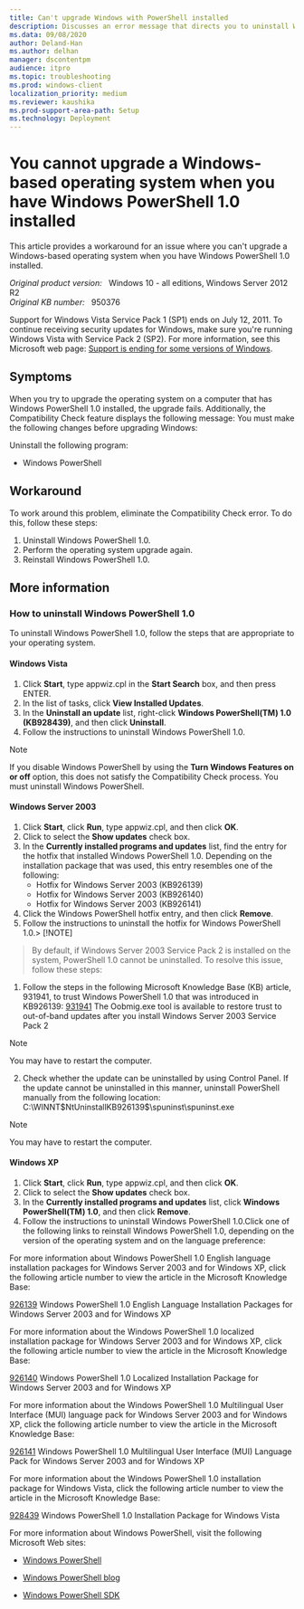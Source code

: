 ```yaml
---
title: Can't upgrade Windows with PowerShell installed
description: Discusses an error message that directs you to uninstall Windows PowerShell 1.0 before you upgrade a Windows-based operating system. A workaround is provided.
ms.data: 09/08/2020
author: Deland-Han
ms.author: delhan
manager: dscontentpm
audience: itpro
ms.topic: troubleshooting
ms.prod: windows-client
localization_priority: medium
ms.reviewer: kaushika
ms.prod-support-area-path: Setup
ms.technology: Deployment
---
```

# You cannot upgrade a Windows-based operating system when you have Windows PowerShell 1.0 installed

This article provides a workaround for an issue where you can't upgrade a Windows-based operating system when you have Windows PowerShell 1.0 installed.

_Original product version:_ &nbsp; Windows 10 - all editions, Windows Server 2012 R2  
_Original KB number:_ &nbsp; 950376

Support for Windows Vista Service Pack 1 (SP1) ends on July 12, 2011. To continue receiving security updates for Windows, make sure you're running Windows Vista with Service Pack 2 (SP2). For more information, see this Microsoft web page: [Support is ending for some versions of Windows](https://windows.microsoft.com/windows/help/end-support-windows-xp-sp2-windows-vista-without-service-packs).

## Symptoms

When you try to upgrade the operating system on a computer that has Windows PowerShell 1.0 installed, the upgrade fails. Additionally, the Compatibility Check feature displays the following message: You must make the following changes before upgrading Windows:

Uninstall the following program:


- Windows PowerShell

## Workaround

To work around this problem, eliminate the Compatibility Check error. To do this, follow these steps:


1. Uninstall Windows PowerShell 1.0.
2. Perform the operating system upgrade again.
3. Reinstall Windows PowerShell 1.0.

## More information

### How to uninstall Windows PowerShell 1.0

To uninstall Windows PowerShell 1.0, follow the steps that are appropriate to your operating system.

#### Windows Vista


1. Click **Start**, type appwiz.cpl in the **Start Search** box, and then press ENTER.
2. In the list of tasks, click **View Installed Updates**.
3. In the **Uninstall an update** list, right-click **Windows PowerShell(TM) 1.0 (KB928439)**, and then click **Uninstall**.
4. Follow the instructions to uninstall Windows PowerShell 1.0.

> [!NOTE]
> If you disable Windows PowerShell by using the **Turn Windows Features on or off** option, this does not satisfy the Compatibility Check process. You must uninstall Windows PowerShell.

#### Windows Server 2003


1. Click **Start**, click **Run**, type appwiz.cpl, and then click **OK**.
2. Click to select the **Show updates** check box.
3. In the **Currently installed programs and updates** list, find the entry for the hotfix that installed Windows PowerShell 1.0. Depending on the installation package that was used, this entry resembles one of the following:
   - Hotfix for Windows Server 2003 (KB926139)
   - Hotfix for Windows Server 2003 (KB926140)
   - Hotfix for Windows Server 2003 (KB926141)
4. Click the Windows PowerShell hotfix entry, and then click **Remove**.
5. Follow the instructions to uninstall the hotfix for Windows PowerShell 1.0.> [!NOTE]
> By default, if Windows Server 2003 Service Pack 2 is installed on the system, PowerShell 1.0 cannot be uninstalled. To resolve this issue, follow these steps:
1. Follow the steps in the following Microsoft Knowledge Base (KB) article, 931941, to trust Windows PowerShell 1.0 that was introduced in KB926139: [931941](https://support.microsoft.com/help/931941) The Oobmig.exe tool is available to restore trust to out-of-band updates after you install Windows Server 2003 Service Pack 2  

> [!NOTE]
> You may have to restart the computer.
2. Check whether the update can be uninstalled by using Control Panel. If the update cannot be uninstalled in this manner, uninstall PowerShell manually from the following location:
C:\WINNT\$NtUninstallKB926139$\spuninst\spuninst.exe
> [!NOTE]
> You may have to restart the computer.

#### Windows XP


1. Click **Start**, click **Run**, type appwiz.cpl, and then click **OK**.
2. Click to select the **Show updates** check box.
3. In the **Currently installed programs and updates** list, click **Windows PowerShell(TM) 1.0**, and then click **Remove**.
4. Follow the instructions to uninstall Windows PowerShell 1.0.Click one of the following links to reinstall Windows PowerShell 1.0, depending on the version of the operating system and on the language preference:

For more information about Windows PowerShell 1.0 English language installation packages for Windows Server 2003 and for Windows XP, click the following article number to view the article in the Microsoft Knowledge Base:

[926139](https://support.microsoft.com/help/926139) Windows PowerShell 1.0 English Language Installation Packages for Windows Server 2003 and for Windows XP  

For more information about the Windows PowerShell 1.0 localized installation package for Windows Server 2003 and for Windows XP, click the following article number to view the article in the Microsoft Knowledge Base:

[926140](https://support.microsoft.com/help/926140) Windows PowerShell 1.0 Localized Installation Package for Windows Server 2003 and for Windows XP  

For more information about the Windows PowerShell 1.0 Multilingual User Interface (MUI) language pack for Windows Server 2003 and for Windows XP, click the following article number to view the article in the Microsoft Knowledge Base:

[926141](https://support.microsoft.com/help/926141) Windows PowerShell 1.0 Multilingual User Interface (MUI) Language Pack for Windows Server 2003 and for Windows XP  

For more information about the Windows PowerShell 1.0 installation package for Windows Vista, click the following article number to view the article in the Microsoft Knowledge Base:

[928439](https://support.microsoft.com/help/928439) Windows PowerShell 1.0 Installation Package for Windows Vista  

For more information about Windows PowerShell, visit the following Microsoft Web sites:

- [Windows PowerShell](https://www.microsoft.com/windowsserver2003/technologies/management/powershell/default.mspx)

- [Windows PowerShell blog](https://devblogs.microsoft.com/powershell/)

- [Windows PowerShell SDK](https://docs.microsoft.com/powershell/scripting/developer/windows-powershell?view=powershell-7&preserve-view=true)
